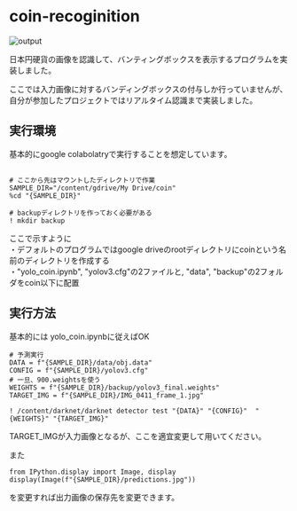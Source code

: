 # coin-recoginition

![output](https://user-images.githubusercontent.com/40655712/55778314-8d83ad00-5add-11e9-864b-11b21b430db9.jpg)

日本円硬貨の画像を認識して、バンティングボックスを表示するプログラムを実装しました。  
  
ここでは入力画像に対するバンディングボックスの付与しか行っていませんが、自分が参加したプロジェクトではリアルタイム認識まで実装しました。

## 実行環境

基本的にgoogle colabolatryで実行することを想定しています。  
   
```

# ここから先はマウントしたディレクトリで作業
SAMPLE_DIR="/content/gdrive/My Drive/coin"
%cd "{SAMPLE_DIR}"

# backupディレクトリを作っておく必要がある
! mkdir backup
```

ここで示すように  
・デフォルトのプログラムではgoogle driveのrootディレクトリにcoinという名前のディレクトリを作成する  
・"yolo_coin.ipynb", "yolov3.cfg"の2ファイルと, "data", "backup"の2フォルダをcoin以下に配置  

## 実行方法

基本的には yolo_coin.ipynbに従えばOK  
   
```
# 予測実行
DATA = f"{SAMPLE_DIR}/data/obj.data"
CONFIG = f"{SAMPLE_DIR}/yolov3.cfg"
# 一旦、900.weightsを使う
WEIGHTS = f"{SAMPLE_DIR}/backup/yolov3_final.weights"
TARGET_IMG = f"{SAMPLE_DIR}/IMG_0411_frame_1.jpg"

! /content/darknet/darknet detector test "{DATA}" "{CONFIG}"  "{WEIGHTS}" "{TARGET_IMG}"
```
TARGET_IMGが入力画像となるが、ここを適宜変更して用いてください。

また
```
from IPython.display import Image, display
display(Image(f"{SAMPLE_DIR}/predictions.jpg"))
```
を変更すれば出力画像の保存先を変更できます。

